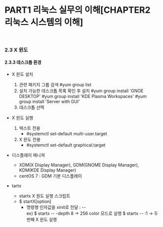 # PART1 리눅스 실무의 이해[CHAPTER2 리눅스 시스템의 이해]


<br>


### 2.3 X 윈도

#### 2.3.3 데스크톱 환경

- X 윈도 설치
    1. 관련 패키지 그룹 검색
        #yum group list
    2. 설치 가능한 데스크톱 목록 확인 후 설치
        #yum group install 'GNOE DESKTOP'
        #yum group install 'KDE Plasma Workspaces'
        #yum group install 'Server with GUl'
    3. 데스크톱 선택
    
- X 윈도 실행
    1. 텍스트 전용
        - #systemctl set-default multi-user.target
    2. X 윈도 전용
        - #systemctl set-default graphical.target

- 디스플레이 매니져
    - XDM(X Display Manager), GDM(GNOME Display Manager), KDM(KDE Display Manager)
    - centOS 7 : GDM 기본 디스플레이

- tartx
    - startx X 원도 실행 스크립트
    - $ startX[option]
        - 명령행 인자값을 xinit로 전달 : --  
        ex)
        $ startx -- -depth 8 -> 256 color 모드로 실행
        $ startx -- :1 -> 두 번째 X 윈도 실행 





                     